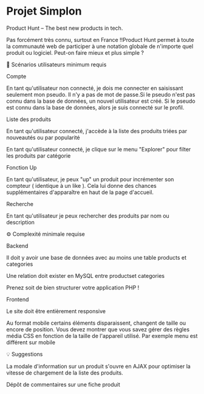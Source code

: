 # Projet Simplon

Product Hunt – The best new products in tech.

Pas forcément très connu, surtout en France !!Product Hunt permet à toute la communauté web de participer à une notation globale de n'importe quel produit ou logiciel. Peut-on faire mieux et plus simple ?

📜 Scénarios utilisateurs minimum requis

Compte

En tant qu'utilisateur non connecté, je dois me connecter en saisissant seulement mon pseudo. Il n'y a pas de mot de passe.Si le pseudo n'est pas connu dans la base de données, un nouvel utilisateur est créé. Si le pseudo est connu dans la base de données, alors je suis connecté sur le profil.

Liste des produits

En tant qu'utilisateur connecté, j'accède à la liste des produits triées  par nouveautés ou par popularité

En tant qu'utilisateur connecté, je clique sur le menu "Explorer" pour filter les produits par catégorie

Fonction Up

En tant qu'utilisateur, je peux "up" un produit pour incrémenter son compteur ( identique à un like ). Cela lui donne des chances supplémentaires d'apparaître en haut de la page d'accueil.

Recherche

En tant qu'utilisateur je peux rechercher des produits par nom ou description

⚙ Complexité minimale requise

Backend

Il doit y avoir une base de données avec au moins une table products et categories

Une relation doit exister en MySQL entre productset categories

Prenez soit de bien structurer votre application PHP !

Frontend

Le site doit être entièrement responsive

Au format mobile certains éléments disparaissent, changent de taille ou encore de position. Vous devez montrer que vous savez gérer des règles média CSS en fonction de la taille de l'appareil utilisé. Par exemple menu est différent sur mobile

💡 Suggestions

La modale d'information sur un produit s'ouvre en AJAX pour optimiser la vitesse de chargement de la liste des produits.

Dépôt de commentaires sur une fiche produit
